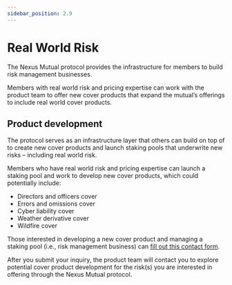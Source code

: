 ```yaml
---
sidebar_position: 2.9
---
```


# Real World Risk

The Nexus Mutual protocol provides the infrastructure for members to build risk management businesses.

Members with real world risk and pricing expertise can work with the product team to offer new cover products that expand the mutual’s offerings to include real world cover products.

## Product development

The protocol serves as an infrastructure layer that others can build on top of to create new cover products and launch staking pools that underwrite new risks – including real world risk.

Members who have real world risk and pricing expertise can launch a staking pool and work to develop new cover products, which could potentially include:
* Directors and officers cover
* Errors and omissions cover
* Cyber liability cover
* Weather derivative cover
* Wildfire cover

Those interested in developing a new cover product and managing a staking pool (i.e., risk management business) can [fill out this contact form](https://nexusmutual.io/contact).

After you submit your inquiry, the product team will contact you to explore potential cover product development for the risk(s) you are interested in offering through the Nexus Mutual protocol.
